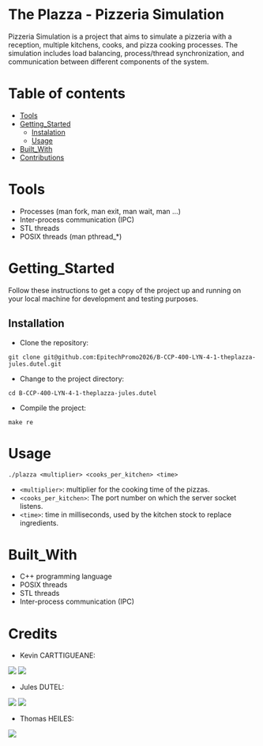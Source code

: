 # The Plazza - Pizzeria Simulation

Pizzeria Simulation is a project that aims to simulate a pizzeria with a reception, multiple kitchens, cooks, and pizza cooking processes. The simulation includes load balancing, process/thread synchronization, and communication between different components of the system.
  

Table of contents
=================

<!--ts-->
   * [Tools](#Tools)
   * [Getting_Started](#Getting_Started)
      * [Instalation](#Instalation)
      * [Usage](#Usage)
   * [Built_With](#Built_With)
   * [Contributions](#contributions)
<!--te-->

Tools
=====

* Processes (man fork, man exit, man wait, man ...)
* Inter-process communication (IPC)
* STL threads
* POSIX threads (man pthread_*)

Getting_Started
===============

Follow these instructions to get a copy of the project up and running on your local machine for development and testing purposes.

Installation
------------

* Clone the repository:

```shell
git clone git@github.com:EpitechPromo2026/B-CCP-400-LYN-4-1-theplazza-jules.dutel.git
```

* Change to the project directory:
```shell
cd B-CCP-400-LYN-4-1-theplazza-jules.dutel
```

* Compile the project:
```shell 
make re
```

Usage
=====

```shell
./plazza <multiplier> <cooks_per_kitchen> <time>
```
- `<multiplier>`: multiplier for the cooking time of the pizzas.
- `<cooks_per_kitchen>`: The port number on which the server socket listens.
- `<time>`:  time in milliseconds, used by the kitchen stock to replace ingredients.

Built_With
==========

- C++ programming language
- POSIX threads
- STL threads
- Inter-process communication (IPC)

Credits
=======

* Kevin CARTTIGUEANE: 

<a href="https://www.linkedin.com/in/kevin-carttigueane-4798a9227/"><img src="https://img.shields.io/badge/LinkedIn-0077B5?style=for-the-badge&logo=linkedin&logoColor=white"></a>
<a href="https://github.com/Kcarttigueane"><img src="https://img.shields.io/badge/GitHub-100000?style=for-the-badge&logo=github&logoColor=white"></a>


* Jules DUTEL: 

<a href="https://www.linkedin.com/in/jules-dutel/"><img src="https://img.shields.io/badge/LinkedIn-0077B5?style=for-the-badge&logo=linkedin&logoColor=white"></a>
<a href="https://github.com/jvlxz"><img src="https://img.shields.io/badge/GitHub-100000?style=for-the-badge&logo=github&logoColor=white"></a>

* Thomas HEILES:

<a href="https://github.com/ThomasHls"><img src="https://img.shields.io/badge/GitHub-100000?style=for-the-badge&logo=github&logoColor=white"></a>

